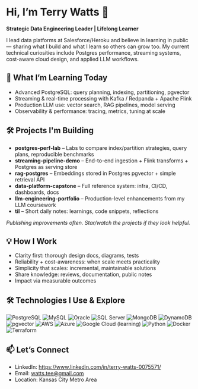 # Hi, I’m Terry Watts 👋

**Strategic Data Engineering Leader | Lifelong Learner**

I lead data platforms at Salesforce/Heroku and believe in learning in public — sharing what I build and what I learn so others can grow too. My current technical curiosities include Postgres performance, streaming systems, cost-aware cloud design, and applied LLM workflows.

## 🚀 What I’m Learning Today

- Advanced PostgreSQL: query planning, indexing, partitioning, pgvector  
- Streaming & real-time processing with Kafka / Redpanda + Apache Flink  
- Production LLM use: vector search, RAG pipelines, model serving  
- Observability & performance: tracing, metrics, tuning at scale  

## 🛠️ Projects I'm Building

- **postgres-perf-lab** – Labs to compare index/partition strategies, query plans, reproducible benchmarks  
- **streaming-pipeline-demo** – End-to-end ingestion + Flink transforms + Postgres as serving store  
- **rag-postgres** – Embeddings stored in Postgres pgvector + simple retrieval API  
- **data-platform-capstone** – Full reference system: infra, CI/CD, dashboards, docs  
- **llm-engineering-portfolio** – Production-level enhancements from my LLM coursework  
- **til** – Short daily notes: learnings, code snippets, reflections  

*Publishing improvements often. Star/watch the projects if they look helpful.*

## 💡 How I Work

- Clarity first: thorough design docs, diagrams, tests  
- Reliability + cost-awareness: when scale meets practicality  
- Simplicity that scales: incremental, maintainable solutions  
- Share knowledge: reviews, documentation, public notes  
- Impact via measurable outcomes  

## 🛠️ Technologies I Use & Explore

<p>
  <!-- Relational / Analytics DBs -->
  <img alt="PostgreSQL" src="https://img.shields.io/badge/PostgreSQL-4169E1?logo=postgresql&logoColor=white" />
  <img alt="MySQL" src="https://img.shields.io/badge/MySQL-4479A1?logo=mysql&logoColor=white" />
  <img alt="Oracle" src="https://img.shields.io/badge/Oracle-F80000?logo=oracle&logoColor=white" />
  <img alt="SQL Server" src="https://img.shields.io/badge/SQL-Server-CC2927?logo=microsoft-sql-server&logoColor=white" />

  <!-- NoSQL / Document / Key-Value DBs -->
  <img alt="MongoDB" src="https://img.shields.io/badge/-MongoDB-13aa52?logo=mongodb&logoColor=white&style=for-the-badge" />
  <img alt="DynamoDB" src="https://img.shields.io/badge/Amazon-DynamoDB-4053D6?logo=amazondynamodb&logoColor=white" />

  <!-- Vector / Modern DB Features -->
  <img alt="pgvector" src="https://img.shields.io/badge/pgvector-PostgreSQL-009900?logo=postgresql&logoColor=white" />

  <!-- Cloud / Platforms -->
  <img alt="AWS" src="https://img.shields.io/badge/AWS-232F3E?logo=amazonaws&logoColor=white" />
  <img alt="Azure" src="https://img.shields.io/badge/Microsoft-Azure-0078D4?logo=microsoftazure&logoColor=white" />
  <img alt="Google Cloud (learning)" src="https://img.shields.io/badge/Google-Cloud-4285F4?logo=googlecloud&logoColor=white" />

  <!-- Language -->
  <img alt="Python" src="https://img.shields.io/badge/Python-3670A0?logo=python&logoColor=ffdd54" />

  <!-- Tools / Infra -->
  <img alt="Docker" src="https://img.shields.io/badge/Docker-2496ED?logo=docker&logoColor=white" />
  <img alt="Terraform" src="https://img.shields.io/badge/Terraform-623CE4?logo=terraform&logoColor=white" />
</p>


## 📫 Let’s Connect

- LinkedIn: https://www.linkedin.com/in/terry-watts-0075571/  
- Email: watts.tee@gmail.com  
- Location: Kansas City Metro Area
